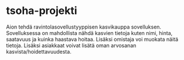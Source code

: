 # tsoha-projekti
Aion tehdä ravintolasovellustyyppisen kasvikauppa sovelluksen. Sovelluksessa on mahdollista nähdä kasvien tietoja kuten nimi, hinta, saatavuus ja kuinka haastava hoitaa. Lisäksi omistaja voi muokata näitä tietoja. Lisäksi asiakkaat voivat lisätä oman arvosanan kasvista/hoidettavuudesta.
